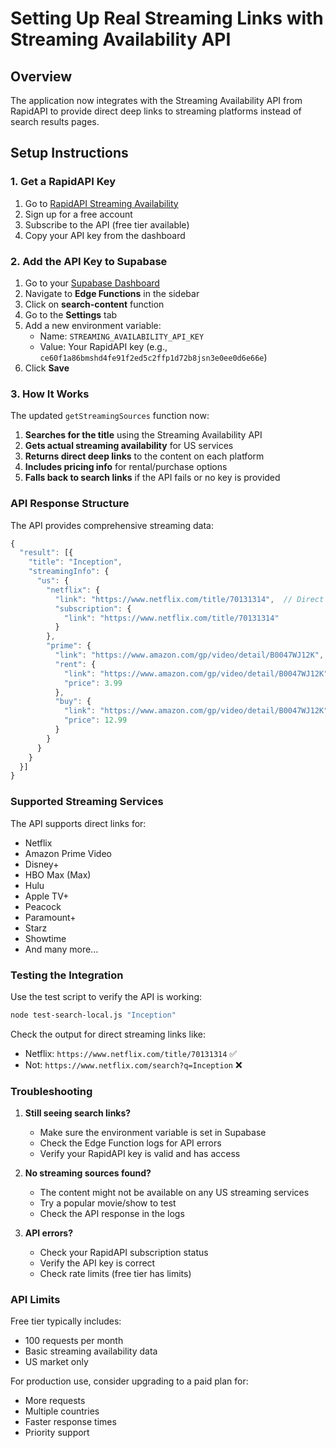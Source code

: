 # Setting Up Real Streaming Links with Streaming Availability API

## Overview
The application now integrates with the Streaming Availability API from RapidAPI to provide direct deep links to streaming platforms instead of search results pages.

## Setup Instructions

### 1. Get a RapidAPI Key
1. Go to [RapidAPI Streaming Availability](https://rapidapi.com/movie-of-the-night-movie-of-the-night-default/api/streaming-availability)
2. Sign up for a free account
3. Subscribe to the API (free tier available)
4. Copy your API key from the dashboard

### 2. Add the API Key to Supabase
1. Go to your [Supabase Dashboard](https://supabase.com/dashboard/project/mrkcgfsbdcukufgwvjap)
2. Navigate to **Edge Functions** in the sidebar
3. Click on **search-content** function
4. Go to the **Settings** tab
5. Add a new environment variable:
   - Name: `STREAMING_AVAILABILITY_API_KEY`
   - Value: Your RapidAPI key (e.g., `ce60f1a86bmshd4fe91f2ed5c2ffp1d72b8jsn3e0ee0d6e66e`)
6. Click **Save**

### 3. How It Works

The updated `getStreamingSources` function now:
1. **Searches for the title** using the Streaming Availability API
2. **Gets actual streaming availability** for US services
3. **Returns direct deep links** to the content on each platform
4. **Includes pricing info** for rental/purchase options
5. **Falls back to search links** if the API fails or no key is provided

### API Response Structure

The API provides comprehensive streaming data:
```javascript
{
  "result": [{
    "title": "Inception",
    "streamingInfo": {
      "us": {
        "netflix": {
          "link": "https://www.netflix.com/title/70131314",  // Direct link!
          "subscription": {
            "link": "https://www.netflix.com/title/70131314"
          }
        },
        "prime": {
          "link": "https://www.amazon.com/gp/video/detail/B0047WJ12K",
          "rent": {
            "link": "https://www.amazon.com/gp/video/detail/B0047WJ12K",
            "price": 3.99
          },
          "buy": {
            "link": "https://www.amazon.com/gp/video/detail/B0047WJ12K",
            "price": 12.99
          }
        }
      }
    }
  }]
}
```

### Supported Streaming Services

The API supports direct links for:
- Netflix
- Amazon Prime Video
- Disney+
- HBO Max (Max)
- Hulu
- Apple TV+
- Peacock
- Paramount+
- Starz
- Showtime
- And many more...

### Testing the Integration

Use the test script to verify the API is working:
```bash
node test-search-local.js "Inception"
```

Check the output for direct streaming links like:
- Netflix: `https://www.netflix.com/title/70131314` ✅
- Not: `https://www.netflix.com/search?q=Inception` ❌

### Troubleshooting

1. **Still seeing search links?**
   - Make sure the environment variable is set in Supabase
   - Check the Edge Function logs for API errors
   - Verify your RapidAPI key is valid and has access

2. **No streaming sources found?**
   - The content might not be available on any US streaming services
   - Try a popular movie/show to test
   - Check the API response in the logs

3. **API errors?**
   - Check your RapidAPI subscription status
   - Verify the API key is correct
   - Check rate limits (free tier has limits)

### API Limits

Free tier typically includes:
- 100 requests per month
- Basic streaming availability data
- US market only

For production use, consider upgrading to a paid plan for:
- More requests
- Multiple countries
- Faster response times
- Priority support